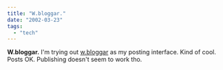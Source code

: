 ```yaml
---
title: "W.bloggar."
date: "2002-03-23"
tags: 
  - "tech"
---
```


**W.bloggar.** I'm trying out [w.bloggar](http://wbloggar.blogspot.com/) as my posting interface. Kind of cool. Posts OK. Publishing doesn't seem to work tho.
